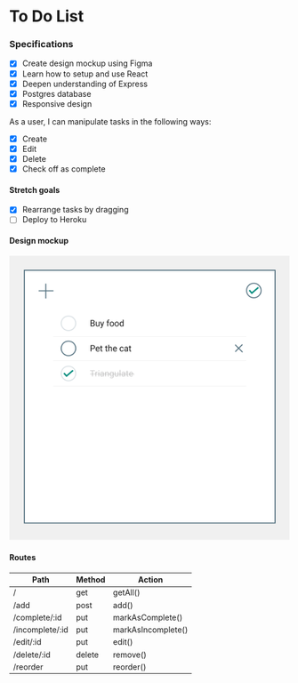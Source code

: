 # To Do List

### Specifications

- [X] Create design mockup using Figma
- [X] Learn how to setup and use React
- [X] Deepen understanding of Express
- [X] Postgres database
- [X] Responsive design

As a user, I can manipulate tasks in the following ways:
- [X] Create
- [X] Edit
- [X] Delete
- [X] Check off as complete

#### Stretch goals
- [X] Rearrange tasks by dragging
- [ ] Deploy to Heroku

#### Design mockup
![Design mockup](./design/todoMockup.png)

#### Routes
| Path            | Method | Action             |
| --------------- | ------ | ------------------ |
| /               | get    | getAll()           |
| /add            | post   | add()              |
| /complete/:id   | put    | markAsComplete()   |
| /incomplete/:id | put    | markAsIncomplete() |
| /edit/:id       | put    | edit()             |
| /delete/:id     | delete | remove()           |
| /reorder        | put    | reorder()          |
